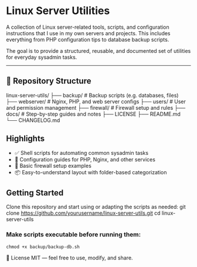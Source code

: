 # Linux Server Utilities

A collection of Linux server-related tools, scripts, and configuration instructions that I use in my own servers and projects. This includes everything from PHP configuration tips to database backup scripts.

The goal is to provide a structured, reusable, and documented set of utilities for everyday sysadmin tasks.

---

## 📁 Repository Structure
linux-server-utils/
├── backup/ # Backup scripts (e.g. databases, files)
├── webserver/ # Nginx, PHP, and web server configs
├── users/ # User and permission management
├── firewall/ # Firewall setup and rules
├── docs/ # Step-by-step guides and notes
├── LICENSE
├── README.md
└── CHANGELOG.md

## Highlights

- ✅ Shell scripts for automating common sysadmin tasks  
- 📄 Configuration guides for PHP, Nginx, and other services  
- 🔐 Basic firewall setup examples  
- 📦 Easy-to-understand layout with folder-based categorization

## Getting Started

Clone this repository and start using or adapting the scripts as needed:
git clone https://github.com/yourusername/linux-server-utils.git
cd linux-server-utils

### Make scripts executable before running them:
```
chmod +x backup/backup-db.sh
```

📜 License
MIT — feel free to use, modify, and share.